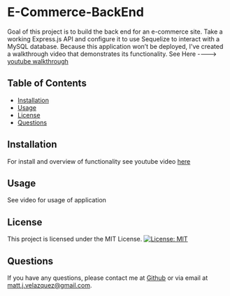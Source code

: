 
# E-Commerce-BackEnd

Goal of this project is to build the back end for an e-commerce site. Take a working Express.js API and configure it to use Sequelize to interact with a MySQL database. Because this application won’t be deployed, I've created a walkthrough video that demonstrates its functionality. See Here ----> [youtube walkthrough](https://youtu.be/1XLW2FMWEHk)

## Table of Contents

- [Installation](#installation)
- [Usage](#usage)
- [License](#license)
- [Questions](#questions)


## Installation

For install and overview of functionality see youtube video [here](https://youtu.be/1XLW2FMWEHk)

## Usage

See video for usage of application

## License

This project is licensed under the MIT License. 
[![License: MIT](https://img.shields.io/badge/License-MIT-yellow.svg)](https://opensource.org/licenses/MIT)


## Questions

If you have any questions, please contact me at [Github](https://github.com/mattscodingcorner) or via email at matt.j.velazquez@gmail.com.
    
    